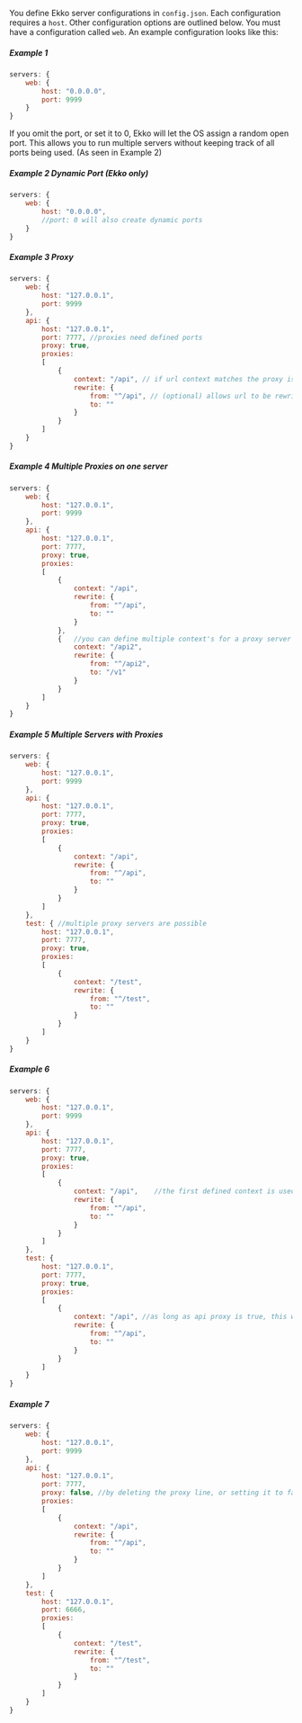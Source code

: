 You define Ekko server configurations in `config.json`.
Each configuration requires a `host`.
Other configuration options are outlined below.
You must have a configuration called `web`.
An example configuration looks like this:

##### Example 1
>
```javascript
servers: {
    web: {
        host: "0.0.0.0",
        port: 9999
    }
}
```

If you omit the port, or set it to 0, Ekko will let the OS assign a random open port. 
This allows you to run multiple servers without keeping track of all ports being used. (As seen in Example 2)

##### Example 2 Dynamic Port (Ekko only)

>
```javascript
servers: {
    web: {
        host: "0.0.0.0",
        //port: 0 will also create dynamic ports
    }
}
```

##### Example 3 Proxy

>
```javascript
servers: {
    web: {
        host: "127.0.0.1",
        port: 9999
    },
    api: {
        host: "127.0.0.1",
        port: 7777, //proxies need defined ports
        proxy: true,
        proxies: 
        [
            {
                context: "/api", // if url context matches the proxy is triggered for this route
                rewrite: {
                    from: "^/api", // (optional) allows url to be rewritten before forwarding request to proxied server
                    to: ""
                }
            }
        ]
    }
}
```

##### Example 4 Multiple Proxies on one server

>
```javascript
servers: {
    web: {
        host: "127.0.0.1",
        port: 9999
    },
    api: {
        host: "127.0.0.1",
        port: 7777,
        proxy: true,
        proxies: 
        [
            {
                context: "/api",
                rewrite: {
                    from: "^/api",
                    to: ""
                }
            },
            {   //you can define multiple context's for a proxy server
                context: "/api2",
                rewrite: {
                    from: "^/api2",
                    to: "/v1"
                }
            }
        ]
    }
}
```

##### Example 5 Multiple Servers with Proxies
>
```javascript
servers: {
    web: {
        host: "127.0.0.1",
        port: 9999
    },
    api: {
        host: "127.0.0.1",
        port: 7777,
        proxy: true,
        proxies: 
        [
            {
                context: "/api",
                rewrite: {
                    from: "^/api",
                    to: ""
                }
            }
        ]
    }, 
    test: { //multiple proxy servers are possible
        host: "127.0.0.1",
        port: 7777,
        proxy: true,
        proxies: 
        [
            {
                context: "/test",
                rewrite: {
                    from: "^/test",
                    to: ""
                }
            }
        ]
    }
}
```


##### Example 6
>
```javascript
servers: {
    web: {
        host: "127.0.0.1",
        port: 9999
    },
    api: {
        host: "127.0.0.1",
        port: 7777,
        proxy: true,
        proxies: 
        [
            {
                context: "/api",    //the first defined context is used
                rewrite: {
                    from: "^/api",
                    to: ""
                }
            }
        ]
    }, 
    test: {
        host: "127.0.0.1",
        port: 7777,
        proxy: true,
        proxies: 
        [
            {
                context: "/api", //as long as api proxy is true, this will not be triggered
                rewrite: {
                    from: "^/api",
                    to: ""
                }
            }
        ]
    }
}
```

##### Example 7

>
```javascript
servers: {
    web: {
        host: "127.0.0.1",
        port: 9999
    },
    api: {
        host: "127.0.0.1",
        port: 7777,
        proxy: false, //by deleting the proxy line, or setting it to false, the server will not use this server
        proxies: 
        [
            {
                context: "/api",
                rewrite: {
                    from: "^/api",
                    to: ""
                }
            }
        ]
    },
    test: {
        host: "127.0.0.1",
        port: 6666,
        proxies: 
        [
            {
                context: "/test",
                rewrite: {
                    from: "^/test",
                    to: ""
                }
            }
        ]
    }
}
```
